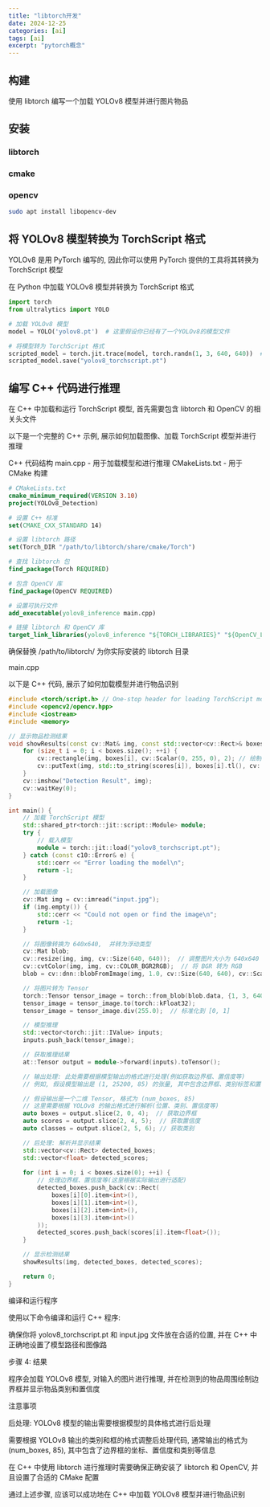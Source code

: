```yaml
---
title: "libtorch开发"
date: 2024-12-25
categories: [ai]
tags: [ai]
excerpt: "pytorch概念"
---
```


## 构建

使用 libtorch 编写一个加载 YOLOv8 模型并进行图片物品

## 安装

### libtorch

### cmake

### opencv

```sh
sudo apt install libopencv-dev
```

## 将 YOLOv8 模型转换为 TorchScript 格式

YOLOv8 是用 PyTorch 编写的, 因此你可以使用 PyTorch 提供的工具将其转换为 TorchScript 模型

在 Python 中加载 YOLOv8 模型并转换为 TorchScript 格式

```py
import torch
from ultralytics import YOLO

# 加载 YOLOv8 模型
model = YOLO('yolov8.pt')  # 这里假设你已经有了一个YOLOv8的模型文件

# 将模型转为 TorchScript 格式
scripted_model = torch.jit.trace(model, torch.randn(1, 3, 640, 640))  # 输入一个虚拟的图像 tensor
scripted_model.save("yolov8_torchscript.pt")
```

## 编写 C++ 代码进行推理

在 C++ 中加载和运行 TorchScript 模型, 首先需要包含 libtorch 和 OpenCV 的相关头文件

以下是一个完整的 C++ 示例, 展示如何加载图像、加载 TorchScript 模型并进行推理

C++ 代码结构
main.cpp - 用于加载模型和进行推理
CMakeLists.txt - 用于 CMake 构建

```cmake
# CMakeLists.txt
cmake_minimum_required(VERSION 3.10)
project(YOLOv8_Detection)

# 设置 C++ 标准
set(CMAKE_CXX_STANDARD 14)

# 设置 libtorch 路径
set(Torch_DIR "/path/to/libtorch/share/cmake/Torch")

# 查找 libtorch 包
find_package(Torch REQUIRED)

# 包含 OpenCV 库
find_package(OpenCV REQUIRED)

# 设置可执行文件
add_executable(yolov8_inference main.cpp)

# 链接 libtorch 和 OpenCV 库
target_link_libraries(yolov8_inference "${TORCH_LIBRARIES}" "${OpenCV_LIBS}")
```

确保替换 /path/to/libtorch/ 为你实际安装的 libtorch 目录

main.cpp

以下是 C++ 代码, 展示了如何加载模型并进行物品识别

```c++
#include <torch/script.h> // One-stop header for loading TorchScript models.
#include <opencv2/opencv.hpp>
#include <iostream>
#include <memory>

// 显示物品检测结果
void showResults(const cv::Mat& img, const std::vector<cv::Rect>& boxes, const std::vector<float>& scores) {
    for (size_t i = 0; i < boxes.size(); ++i) {
        cv::rectangle(img, boxes[i], cv::Scalar(0, 255, 0), 2); // 绘制矩形框
        cv::putText(img, std::to_string(scores[i]), boxes[i].tl(), cv::FONT_HERSHEY_SIMPLEX, 1.0, cv::Scalar(0, 255, 0), 2);
    }
    cv::imshow("Detection Result", img);
    cv::waitKey(0);
}

int main() {
    // 加载 TorchScript 模型
    std::shared_ptr<torch::jit::script::Module> module;
    try {
        // 载入模型
        module = torch::jit::load("yolov8_torchscript.pt");
    } catch (const c10::Error& e) {
        std::cerr << "Error loading the model\n";
        return -1;
    }

    // 加载图像
    cv::Mat img = cv::imread("input.jpg");
    if (img.empty()) {
        std::cerr << "Could not open or find the image\n";
        return -1;
    }

    // 将图像转换为 640x640,  并转为浮动类型
    cv::Mat blob;
    cv::resize(img, img, cv::Size(640, 640));  // 调整图片大小为 640x640
    cv::cvtColor(img, img, cv::COLOR_BGR2RGB);  // 将 BGR 转为 RGB
    blob = cv::dnn::blobFromImage(img, 1.0, cv::Size(640, 640), cv::Scalar(0, 0, 0), true, false);

    // 将图片转为 Tensor
    torch::Tensor tensor_image = torch::from_blob(blob.data, {1, 3, 640, 640}, torch::kByte);
    tensor_image = tensor_image.to(torch::kFloat32);
    tensor_image = tensor_image.div(255.0);  // 标准化到 [0, 1]

    // 模型推理
    std::vector<torch::jit::IValue> inputs;
    inputs.push_back(tensor_image);

    // 获取推理结果
    at::Tensor output = module->forward(inputs).toTensor();

    // 输出处理: 此处需要根据模型输出的格式进行处理(例如获取边界框、置信度等)
    // 例如, 假设模型输出是 (1, 25200, 85) 的张量, 其中包含边界框、类别标签和置信度

    // 假设输出是一个二维 Tensor, 格式为 (num_boxes, 85)
    // 这里需要根据 YOLOv8 的输出格式进行解析(位置、类别、置信度等)
    auto boxes = output.slice(2, 0, 4);  // 获取边界框
    auto scores = output.slice(2, 4, 5);  // 获取置信度
    auto classes = output.slice(2, 5, 6); // 获取类别

    // 后处理: 解析并显示结果
    std::vector<cv::Rect> detected_boxes;
    std::vector<float> detected_scores;
    
    for (int i = 0; i < boxes.size(0); ++i) {
        // 处理边界框、置信度等(这里根据实际输出进行适配)
        detected_boxes.push_back(cv::Rect(
            boxes[i][0].item<int>(), 
            boxes[i][1].item<int>(), 
            boxes[i][2].item<int>(), 
            boxes[i][3].item<int>()
        ));
        detected_scores.push_back(scores[i].item<float>());
    }

    // 显示检测结果
    showResults(img, detected_boxes, detected_scores);

    return 0;
}
```

编译和运行程序

使用以下命令编译和运行 C++ 程序: 


确保你将 yolov8_torchscript.pt 和 input.jpg 文件放在合适的位置, 并在 C++ 中正确地设置了模型路径和图像路

步骤 4: 结果

程序会加载 YOLOv8 模型, 对输入的图片进行推理, 并在检测到的物品周围绘制边界框并显示物品类别和置信度

注意事项

后处理: YOLOv8 模型的输出需要根据模型的具体格式进行后处理

需要根据 YOLOv8 输出的类别和框的格式调整后处理代码, 通常输出的格式为 (num_boxes, 85), 其中包含了边界框的坐标、置信度和类别等信息

在 C++ 中使用 libtorch 进行推理时需要确保正确安装了 libtorch 和 OpenCV, 并且设置了合适的 CMake 配置

通过上述步骤, 应该可以成功地在 C++ 中加载 YOLOv8 模型并进行物品识别